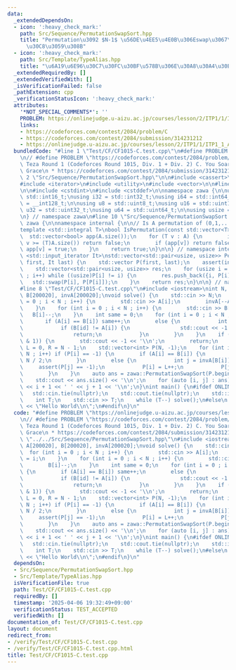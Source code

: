 ```yaml
---
data:
  _extendedDependsOn:
  - icon: ':heavy_check_mark:'
    path: Src/Sequence/PermutationSwapSort.hpp
    title: "Permutation\u3092 $N-1$ \u56DE\u4EE5\u4E0B\u306Eswap\u3067\u30BD\u30FC\
      \u30C8\u3059\u308B"
  - icon: ':heavy_check_mark:'
    path: Src/Template/TypeAlias.hpp
    title: "\u6A19\u6E96\u30C7\u30FC\u30BF\u578B\u306E\u30A8\u30A4\u30EA\u30A2\u30B9"
  _extendedRequiredBy: []
  _extendedVerifiedWith: []
  _isVerificationFailed: false
  _pathExtension: cpp
  _verificationStatusIcon: ':heavy_check_mark:'
  attributes:
    '*NOT_SPECIAL_COMMENTS*': ''
    PROBLEM: https://onlinejudge.u-aizu.ac.jp/courses/lesson/2/ITP1/1/ITP1_1_A
    links:
    - https://codeforces.com/contest/2084/problem/C
    - https://codeforces.com/contest/2084/submission/314231212
    - https://onlinejudge.u-aizu.ac.jp/courses/lesson/2/ITP1/1/ITP1_1_A
  bundledCode: "#line 1 \"Test/CF/CF1015-C.test.cpp\"\n#define PROBLEM \"https://onlinejudge.u-aizu.ac.jp/courses/lesson/2/ITP1/1/ITP1_1_A\"\
    \n// #define PROBLEM \"https://codeforces.com/contest/2084/problem/C\"\n/*\n *\
    \ Teza Round 1 (Codeforces Round 1015, Div. 1 + Div. 2) C. You Soared Afar With\
    \ Grace\n * https://codeforces.com/contest/2084/submission/314231212\n */\n#line\
    \ 2 \"Src/Sequence/PermutationSwapSort.hpp\"\n\n#include <cassert>\n#include <concepts>\n\
    #include <iterator>\n#include <utility>\n#include <vector>\n\n#line 2 \"Src/Template/TypeAlias.hpp\"\
    \n\n#include <cstdint>\n#include <cstddef>\n\nnamespace zawa {\n\nusing i16 =\
    \ std::int16_t;\nusing i32 = std::int32_t;\nusing i64 = std::int64_t;\nusing i128\
    \ = __int128_t;\n\nusing u8 = std::uint8_t;\nusing u16 = std::uint16_t;\nusing\
    \ u32 = std::uint32_t;\nusing u64 = std::uint64_t;\n\nusing usize = std::size_t;\n\
    \n} // namespace zawa\n#line 10 \"Src/Sequence/PermutationSwapSort.hpp\"\n\nnamespace\
    \ zawa {\n\nnamespace internal {\n\n// Is A permutation of (0,1,...,|A|-1) ?\n\
    template <std::integral T>\nbool IsPermutation(const std::vector<T>& A) {\n  \
    \  std::vector<bool> app(A.size());\n    for (T v : A) {\n        if (v < 0 or\
    \ v >= (T)A.size()) return false;\n        if (app[v]) return false;\n       \
    \ app[v] = true;\n    }\n    return true;\n}\n\n} // namespace internal\n\ntemplate\
    \ <std::input_iterator It>\nstd::vector<std::pair<usize, usize>> PermutationSwapSort(It\
    \ first, It last) {\n    std::vector P(first, last);\n    assert(internal::IsPermutation(P));\n\
    \    std::vector<std::pair<usize, usize>> res;\n    for (usize i = 0 ; i < P.size()\
    \ ; i++) while ((usize)P[i] != i) {\n        res.push_back({i, P[i]});\n     \
    \   std::swap(P[i], P[P[i]]);\n    }\n    return res;\n}\n\n} // namespace zawa\n\
    #line 8 \"Test/CF/CF1015-C.test.cpp\"\n#include <iostream>\nint N, A[200020],\
    \ B[200020], invA[200020];\nvoid solve() {\n    std::cin >> N;\n    for (int i\
    \ = 0 ; i < N ; i++) {\n        std::cin >> A[i];\n        invA[--A[i]] = i;\n\
    \    }\n    for (int i = 0 ; i < N ; i++) {\n        std::cin >> B[i];\n     \
    \   B[i]--;\n    }\n    int same = 0;\n    for (int i = 0 ; i < N ; i++) {\n \
    \       if (A[i] == B[i]) same++;\n        else {\n            int id = invA[B[i]];\n\
    \            if (B[id] != A[i]) {\n                std::cout << -1 << '\\n';\n\
    \                return;\n            }\n        }\n    }\n    if (same != (N\
    \ & 1)) {\n        std::cout << -1 << '\\n';\n        return;\n    }\n    int\
    \ L = 0, R = N - 1;\n    std::vector<int> P(N, -1);\n    for (int i = 0 ; i <\
    \ N ; i++) if (P[i] == -1) {\n        if (A[i] == B[i]) {\n            P[i] =\
    \ N / 2;\n        }\n        else {\n            int j = invA[B[i]];\n       \
    \     assert(P[j] == -1);\n            P[i] = L++;\n            P[j] = R--;\n\
    \        }\n    }\n    auto ans = zawa::PermutationSwapSort(P.begin(), P.end());\n\
    \    std::cout << ans.size() << '\\n';\n    for (auto [i, j] : ans) std::cout\
    \ << i + 1 << ' ' << j + 1 << '\\n';\n}\nint main() {\n#ifdef ONLINE_JUDGE\n \
    \   std::cin.tie(nullptr);\n    std::cout.tie(nullptr);\n    std::ios::sync_with_stdio(false);\n\
    \    int T;\n    std::cin >> T;\n    while (T--) solve();\n#else\n    std::cout\
    \ << \"Hello World\\n\";\n#endif\n}\n"
  code: "#define PROBLEM \"https://onlinejudge.u-aizu.ac.jp/courses/lesson/2/ITP1/1/ITP1_1_A\"\
    \n// #define PROBLEM \"https://codeforces.com/contest/2084/problem/C\"\n/*\n *\
    \ Teza Round 1 (Codeforces Round 1015, Div. 1 + Div. 2) C. You Soared Afar With\
    \ Grace\n * https://codeforces.com/contest/2084/submission/314231212\n */\n#include\
    \ \"../../Src/Sequence/PermutationSwapSort.hpp\"\n#include <iostream>\nint N,\
    \ A[200020], B[200020], invA[200020];\nvoid solve() {\n    std::cin >> N;\n  \
    \  for (int i = 0 ; i < N ; i++) {\n        std::cin >> A[i];\n        invA[--A[i]]\
    \ = i;\n    }\n    for (int i = 0 ; i < N ; i++) {\n        std::cin >> B[i];\n\
    \        B[i]--;\n    }\n    int same = 0;\n    for (int i = 0 ; i < N ; i++)\
    \ {\n        if (A[i] == B[i]) same++;\n        else {\n            int id = invA[B[i]];\n\
    \            if (B[id] != A[i]) {\n                std::cout << -1 << '\\n';\n\
    \                return;\n            }\n        }\n    }\n    if (same != (N\
    \ & 1)) {\n        std::cout << -1 << '\\n';\n        return;\n    }\n    int\
    \ L = 0, R = N - 1;\n    std::vector<int> P(N, -1);\n    for (int i = 0 ; i <\
    \ N ; i++) if (P[i] == -1) {\n        if (A[i] == B[i]) {\n            P[i] =\
    \ N / 2;\n        }\n        else {\n            int j = invA[B[i]];\n       \
    \     assert(P[j] == -1);\n            P[i] = L++;\n            P[j] = R--;\n\
    \        }\n    }\n    auto ans = zawa::PermutationSwapSort(P.begin(), P.end());\n\
    \    std::cout << ans.size() << '\\n';\n    for (auto [i, j] : ans) std::cout\
    \ << i + 1 << ' ' << j + 1 << '\\n';\n}\nint main() {\n#ifdef ONLINE_JUDGE\n \
    \   std::cin.tie(nullptr);\n    std::cout.tie(nullptr);\n    std::ios::sync_with_stdio(false);\n\
    \    int T;\n    std::cin >> T;\n    while (T--) solve();\n#else\n    std::cout\
    \ << \"Hello World\\n\";\n#endif\n}\n"
  dependsOn:
  - Src/Sequence/PermutationSwapSort.hpp
  - Src/Template/TypeAlias.hpp
  isVerificationFile: true
  path: Test/CF/CF1015-C.test.cpp
  requiredBy: []
  timestamp: '2025-04-06 19:32:49+09:00'
  verificationStatus: TEST_ACCEPTED
  verifiedWith: []
documentation_of: Test/CF/CF1015-C.test.cpp
layout: document
redirect_from:
- /verify/Test/CF/CF1015-C.test.cpp
- /verify/Test/CF/CF1015-C.test.cpp.html
title: Test/CF/CF1015-C.test.cpp
---
```

